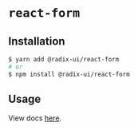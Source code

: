 # `react-form`

## Installation

```sh
$ yarn add @radix-ui/react-form
# or
$ npm install @radix-ui/react-form
```

## Usage

View docs [here](https://radix-ui.com/primitives/docs/components/form).
